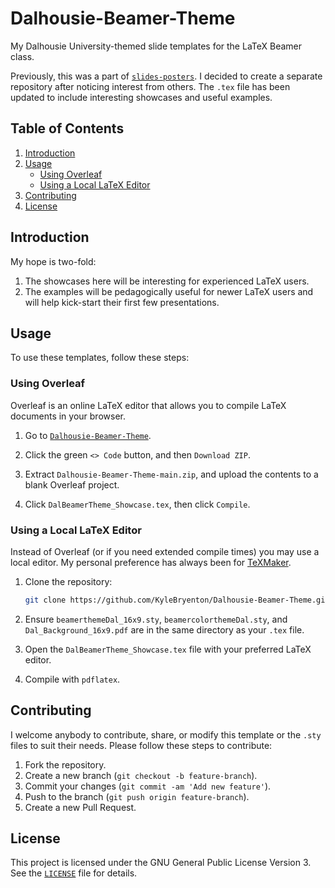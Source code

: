 # Dalhousie-Beamer-Theme

My Dalhousie University-themed slide templates for the LaTeX Beamer class.

Previously, this was a part of [`slides-posters`](https://github.com/KyleBryenton/slides-posters). I decided to create a separate repository after noticing interest from others. The `.tex` file has been updated to include interesting showcases and useful examples.

## Table of Contents

1. [Introduction](#introduction)
2. [Usage](#usage)
    - [Using Overleaf](#using-overleaf)
    - [Using a Local LaTeX Editor](#using-a-local-latex-editor)
3. [Contributing](#contributing)
4. [License](#license)

## Introduction

My hope is two-fold:
1. The showcases here will be interesting for experienced LaTeX users.
2. The examples will be pedagogically useful for newer LaTeX users and will help kick-start their first few presentations.

## Usage

To use these templates, follow these steps:

### Using Overleaf

Overleaf is an online LaTeX editor that allows you to compile LaTeX documents in your browser.

1. Go to [`Dalhousie-Beamer-Theme`](https://github.com/KyleBryenton/Dalhousie-Beamer-Theme).

2. Click the green `<> Code` button, and then `Download ZIP`.

3. Extract `Dalhousie-Beamer-Theme-main.zip`, and upload the contents to a blank Overleaf project.

4. Click `DalBeamerTheme_Showcase.tex`, then click `Compile`.

### Using a Local LaTeX Editor

Instead of Overleaf (or if you need extended compile times) you may use a local editor. My personal preference has always been for [TeXMaker](https://www.xm1math.net/texmaker/download.html).

1. Clone the repository:
    ```bash
    git clone https://github.com/KyleBryenton/Dalhousie-Beamer-Theme.git
    ```

2. Ensure `beamerthemeDal_16x9.sty`, `beamercolorthemeDal.sty`, and `Dal_Background_16x9.pdf` are in the same directory as your `.tex` file.

3. Open the `DalBeamerTheme_Showcase.tex` file with your preferred LaTeX editor. 

4. Compile with `pdflatex`.

## Contributing

I welcome anybody to contribute, share, or modify this template or the `.sty` files to suit their needs. Please follow these steps to contribute:

1. Fork the repository.
2. Create a new branch (`git checkout -b feature-branch`).
3. Commit your changes (`git commit -am 'Add new feature'`).
4. Push to the branch (`git push origin feature-branch`).
5. Create a new Pull Request.

## License

This project is licensed under the GNU General Public License Version 3. See the [`LICENSE`](https://github.com/KyleBryenton/Dalhousie-Beamer-Theme/blob/main/LICENSE) file for details.

